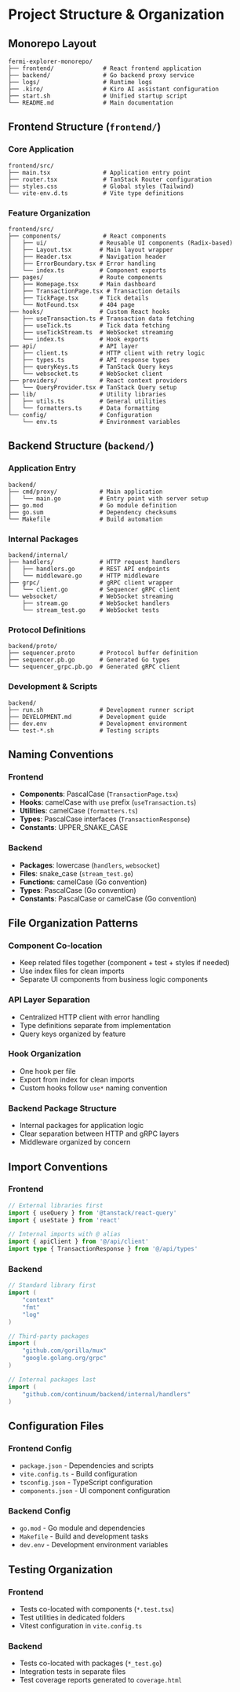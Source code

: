 # Project Structure & Organization

## Monorepo Layout

```
fermi-explorer-monorepo/
├── frontend/              # React frontend application
├── backend/               # Go backend proxy service
├── logs/                  # Runtime logs
├── .kiro/                 # Kiro AI assistant configuration
├── start.sh               # Unified startup script
└── README.md              # Main documentation
```

## Frontend Structure (`frontend/`)

### Core Application
```
frontend/src/
├── main.tsx               # Application entry point
├── router.tsx             # TanStack Router configuration
├── styles.css             # Global styles (Tailwind)
└── vite-env.d.ts          # Vite type definitions
```

### Feature Organization
```
frontend/src/
├── components/            # React components
│   ├── ui/               # Reusable UI components (Radix-based)
│   ├── Layout.tsx        # Main layout wrapper
│   ├── Header.tsx        # Navigation header
│   ├── ErrorBoundary.tsx # Error handling
│   └── index.ts          # Component exports
├── pages/                # Route components
│   ├── Homepage.tsx      # Main dashboard
│   ├── TransactionPage.tsx # Transaction details
│   ├── TickPage.tsx      # Tick details
│   └── NotFound.tsx      # 404 page
├── hooks/                # Custom React hooks
│   ├── useTransaction.ts # Transaction data fetching
│   ├── useTick.ts        # Tick data fetching
│   ├── useTickStream.ts  # WebSocket streaming
│   └── index.ts          # Hook exports
├── api/                  # API layer
│   ├── client.ts         # HTTP client with retry logic
│   ├── types.ts          # API response types
│   ├── queryKeys.ts      # TanStack Query keys
│   └── websocket.ts      # WebSocket client
├── providers/            # React context providers
│   └── QueryProvider.tsx # TanStack Query setup
├── lib/                  # Utility libraries
│   ├── utils.ts          # General utilities
│   └── formatters.ts     # Data formatting
└── config/               # Configuration
    └── env.ts            # Environment variables
```

## Backend Structure (`backend/`)

### Application Entry
```
backend/
├── cmd/proxy/            # Main application
│   └── main.go           # Entry point with server setup
├── go.mod                # Go module definition
├── go.sum                # Dependency checksums
└── Makefile              # Build automation
```

### Internal Packages
```
backend/internal/
├── handlers/             # HTTP request handlers
│   ├── handlers.go       # REST API endpoints
│   └── middleware.go     # HTTP middleware
├── grpc/                 # gRPC client wrapper
│   └── client.go         # Sequencer gRPC client
└── websocket/            # WebSocket streaming
    ├── stream.go         # WebSocket handlers
    └── stream_test.go    # WebSocket tests
```

### Protocol Definitions
```
backend/proto/
├── sequencer.proto       # Protocol buffer definition
├── sequencer.pb.go       # Generated Go types
└── sequencer_grpc.pb.go  # Generated gRPC client
```

### Development & Scripts
```
backend/
├── run.sh                # Development runner script
├── DEVELOPMENT.md        # Development guide
├── dev.env               # Development environment
└── test-*.sh             # Testing scripts
```

## Naming Conventions

### Frontend
- **Components**: PascalCase (`TransactionPage.tsx`)
- **Hooks**: camelCase with `use` prefix (`useTransaction.ts`)
- **Utilities**: camelCase (`formatters.ts`)
- **Types**: PascalCase interfaces (`TransactionResponse`)
- **Constants**: UPPER_SNAKE_CASE

### Backend
- **Packages**: lowercase (`handlers`, `websocket`)
- **Files**: snake_case (`stream_test.go`)
- **Functions**: camelCase (Go convention)
- **Types**: PascalCase (Go convention)
- **Constants**: PascalCase or camelCase (Go convention)

## File Organization Patterns

### Component Co-location
- Keep related files together (component + test + styles if needed)
- Use index files for clean imports
- Separate UI components from business logic components

### API Layer Separation
- Centralized HTTP client with error handling
- Type definitions separate from implementation
- Query keys organized by feature

### Hook Organization
- One hook per file
- Export from index for clean imports
- Custom hooks follow `use*` naming convention

### Backend Package Structure
- Internal packages for application logic
- Clear separation between HTTP and gRPC layers
- Middleware organized by concern

## Import Conventions

### Frontend
```typescript
// External libraries first
import { useQuery } from '@tanstack/react-query'
import { useState } from 'react'

// Internal imports with @ alias
import { apiClient } from '@/api/client'
import type { TransactionResponse } from '@/api/types'
```

### Backend
```go
// Standard library first
import (
    "context"
    "fmt"
    "log"
)

// Third-party packages
import (
    "github.com/gorilla/mux"
    "google.golang.org/grpc"
)

// Internal packages last
import (
    "github.com/continuum/backend/internal/handlers"
)
```

## Configuration Files

### Frontend Config
- `package.json` - Dependencies and scripts
- `vite.config.ts` - Build configuration
- `tsconfig.json` - TypeScript configuration
- `components.json` - UI component configuration

### Backend Config
- `go.mod` - Go module and dependencies
- `Makefile` - Build and development tasks
- `dev.env` - Development environment variables

## Testing Organization

### Frontend
- Tests co-located with components (`*.test.tsx`)
- Test utilities in dedicated folders
- Vitest configuration in `vite.config.ts`

### Backend
- Tests co-located with packages (`*_test.go`)
- Integration tests in separate files
- Test coverage reports generated to `coverage.html`